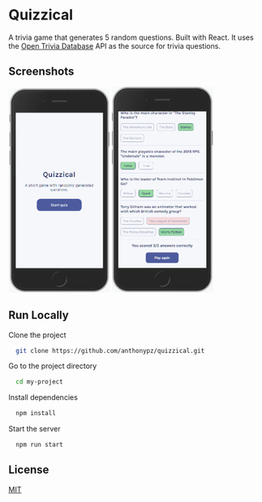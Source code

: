 # Quizzical

A trivia game that generates 5 random questions. Built with React. It uses the [Open Trivia Database](https://opentdb.com/) API as the source for trivia questions.

## Screenshots


<img src="https://github.com/anthonypz/quizzical/blob/main/docs/images/quizzical.png" width=200> <img src="https://github.com/anthonypz/quizzical/blob/main/docs/images/quizzical2.png" width=200>

## Run Locally

Clone the project

```bash
  git clone https://github.com/anthonypz/quizzical.git
```

Go to the project directory

```bash
  cd my-project
```

Install dependencies

```bash
  npm install
```

Start the server

```bash
  npm run start
```

## License

[MIT](https://choosealicense.com/licenses/mit/)
